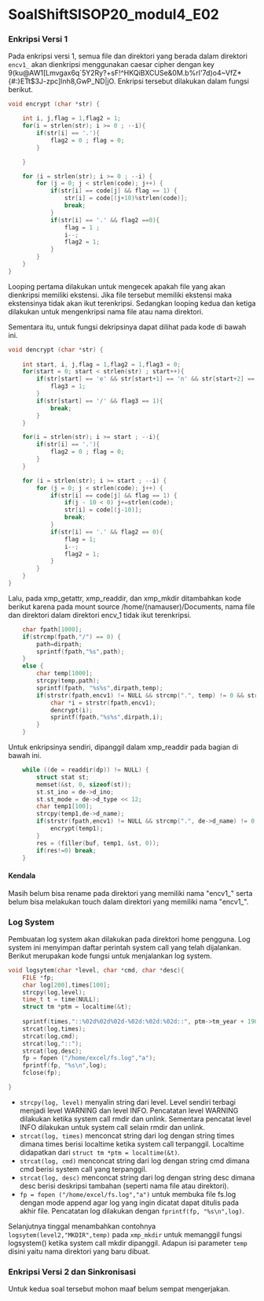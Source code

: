 # SoalShiftSISOP20_modul4_E02

### Enkripsi Versi 1

Pada enkripsi versi 1, semua file dan direktori yang berada dalam direktori `encv1_` akan dienkripsi menggunakan caesar cipher dengan key 9(ku@AW1[Lmvgax6q`5Y2Ry?+sF!^HKQiBXCUSe&0M.b%rI'7d)o4~VfZ*{#:}ETt$3J-zpc]lnh8,GwP_ND|jO. Enkripsi tersebut dilakukan dalam fungsi berikut.
```c
void encrypt (char *str) {

	int i, j,flag = 1,flag2 = 1;
    for(i = strlen(str); i >= 0 ; --i){
        if(str[i] == '.'){
            flag2 = 0 ; flag = 0;
        }

    }

	for (i = strlen(str); i >= 0 ; --i) {
		for (j = 0; j < strlen(code); j++) {
			if(str[i] == code[j] && flag == 1) {
				str[i] = code[(j+10)%strlen(code)];
				break;
 			}
            if(str[i] == '.' && flag2 ==0){
                flag = 1 ; 
                i--;
                flag2 = 1;
            }
		}
	}
}
```
Looping pertama dilakukan untuk mengecek apakah file yang akan dienkripsi memiliki ekstensi. Jika file tersebut memiliki ekstensi maka ekstensinya tidak akan ikut terenkripsi. Sedangkan looping kedua dan ketiga dilakukan untuk mengenkripsi nama file atau nama direktori.

Sementara itu, untuk fungsi dekripsinya dapat dilihat pada kode di bawah ini.
```c
void dencrypt (char *str) {
	
	int start, i, j,flag = 1,flag2 = 1,flag3 = 0;
    for(start = 0; start < strlen(str) ; start++){
        if(str[start] == 'e' && str[start+1] == 'n' && str[start+2] == 'c' && str[start+3] == 'v' && str[start+4] == '1' && str[start+5] == '_'){
            flag3 = 1;
        }
        if(str[start] == '/' && flag3 == 1){
            break;
        }
    }

    for(i = strlen(str); i >= start ; --i){
        if(str[i] == '.'){
            flag2 = 0 ; flag = 0;
        }
    }

	for (i = strlen(str); i >= start ; --i) {
		for (j = 0; j < strlen(code); j++) {
			if(str[i] == code[j] && flag == 1) {
                if(j - 10 < 0) j+=strlen(code);
				str[i] = code[(j-10)];
				break;
 			}
            if(str[i] == '.' && flag2 == 0){
                flag = 1;
                i--;
                flag2 = 1;
            }
		}
	}
}
```
Lalu, pada xmp_getattr, xmp_readdir, dan xmp_mkdir ditambahkan kode berikut karena pada mount source /home/(namauser)/Documents, nama file dan direktori dalam direktori encv_1 tidak ikut terenkripsi.

```c
    char fpath[1000];
    if(strcmp(fpath,"/") == 0) {
        path=dirpath;
        sprintf(fpath,"%s",path);
    }
    else {
        char temp[1000];
        strcpy(temp,path);
        sprintf(fpath, "%s%s",dirpath,temp);
        if(strstr(fpath,encv1) != NULL && strcmp(".", temp) != 0 && strcmp("..", temp) != 0){
            char *i = strstr(fpath,encv1);
            dencrypt(i);
            sprintf(fpath,"%s%s",dirpath,i);
        }
    }
```
Untuk enkripsinya sendiri, dipanggil dalam xmp_readdir pada bagian di bawah ini.
```c
    while ((de = readdir(dp)) != NULL) {
        struct stat st;
        memset(&st, 0, sizeof(st));
        st.st_ino = de->d_ino;
        st.st_mode = de->d_type << 12;
        char temp1[100];
        strcpy(temp1,de->d_name);
        if(strstr(fpath,encv1) != NULL && strcmp(".", de->d_name) != 0 && strcmp("..", de->d_name) != 0){
            encrypt(temp1);
        }
        res = (filler(buf, temp1, &st, 0));
        if(res!=0) break;
    }
```

#### Kendala

Masih belum bisa rename pada direktori yang memiliki nama "encv1_" serta belum bisa melakukan touch dalam direktori yang memiliki nama "encv1_".

### Log System

Pembuatan log system akan dilakukan pada direktori home pengguna. Log system ini menyimpan daftar perintah system call yang telah dijalankan. Berikut merupakan kode fungsi untuk menjalankan log system.
```c
void logsytem(char *level, char *cmd, char *desc){
    FILE *fp;
    char log[200],times[100];
    strcpy(log,level);
    time_t t = time(NULL);
    struct tm *ptm = localtime(&t);
    
    sprintf(times,"::%02d%02d%02d-%02d:%02d:%02d::", ptm->tm_year + 1900 - 2000, ptm->tm_mon + 1, ptm->tm_mday, ptm->tm_hour, ptm->tm_min, ptm->tm_sec);
    strcat(log,times);
    strcat(log,cmd);
    strcat(log,"::");
    strcat(log,desc);
    fp = fopen ("/home/excel/fs.log","a");
    fprintf(fp, "%s\n",log);
    fclose(fp);

}
```
+ `strcpy(log, level)` menyalin string dari level. Level sendiri terbagi menjadi level WARNING dan level INFO. Pencatatan level WARNING dilakukan ketika system call rmdir dan unlink. Sementara pencatat level INFO dilakukan untuk system call selain rmdir dan unlink.
+ `strcat(log, times)` menconcat string dari log dengan string times dimana times berisi localtime ketika system call terpanggil. Localtime didapatkan dari `struct tm *ptm = localtime(&t)`.
+ `strcat(log, cmd)` menconcat string dari log dengan string cmd dimana cmd berisi system call yang terpanggil.
+ `strcat(log, desc)` menconcat string dari log dengan string desc dimana desc berisi deskripsi tambahan (seperti nama file atau direktori).
+ `fp = fopen ("/home/excel/fs.log","a")` untuk membuka file fs.log dengan mode append agar log yang ingin dicatat dapat ditulis pada akhir file. Pencatatan log dilakukan dengan `fprintf(fp, "%s\n",log)`.

Selanjutnya tinggal menambahkan contohnya `logsytem(level2,"MKDIR",temp)` pada `xmp_mkdir` untuk memanggil fungsi logsystem() ketika system call mkdir dipanggil. Adapun isi parameter `temp` disini yaitu nama direktori yang baru dibuat.

### Enkripsi Versi 2 dan Sinkronisasi

Untuk kedua soal tersebut mohon maaf belum sempat mengerjakan.
